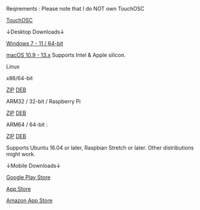 Reqirements :
Please note that I do NOT own TouchOSC

[TouchOSC](https://hexler.net/touchosc)

↓Desktop Downloads↓

[Windows 7 - 11 / 64-bit](https://hexler.net/pub/touchosc/touchosc-1.1.9.163-win64.exe)

[macOS 10.9 - 13.x](https://hexler.net/pub/touchosc/touchosc-1.1.9.163-macos.dmg) Supports Intel & Apple silicon.

Linux


x86/64-bit

[ZIP](https://hexler.net/pub/touchosc/touchosc-1.1.9.163-linux-x86_64.zip) [DEB](https://hexler.net/pub/touchosc/touchosc-1.1.9.163-linux-x86_64.deb)


ARM32 / 32-bit / Raspberry Pi

[ZIP](https://hexler.net/pub/touchosc/touchosc-1.1.9.163-linux-armhf.zip) [DEB](https://hexler.net/pub/touchosc/touchosc-1.1.9.163-linux-armhf.deb)


ARM64 / 64-bit :

[ZIP](https://hexler.net/pub/touchosc/touchosc-1.1.9.163-linux-arm64.zip) [DEB](https://hexler.net/pub/touchosc/touchosc-1.1.9.163-linux-arm64.deb)

Supports Ubuntu 16.04 or later, Raspbian Stretch or later. Other distributions might work.

↓Mobile Downloads↓

[Google Play Store](https://play.google.com/store/apps/details?id=net.hexler.lex)

[App Store](https://apps.apple.com/app/touchosc/id1569996730)

[Amazon App Store](https://www.amazon.com/dp/B096T636YV)
